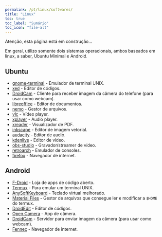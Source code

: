 ```yaml
---
permalink: /pt/linux/softwares/
title: "Linux"
toc: true
toc_label: "Sumário"
toc_icon: "file-alt"
---
```


Atenção, esta página está em construção...

Em geral, utilizo somente dois sistemas operacionais, ambos baseados em linux, a saber, Ubuntu Minimal e Android.

## Ubuntu

* [gnome-terminal](https://github.com/GNOME/gnome-terminal) - Emulador de terminal UNIX.
* [xed](https://github.com/linuxmint/xed) - Editor de códigos.
* [DroidCam](https://www.dev47apps.com/) - Cliente para receber imagem da câmera do telefone (para usar como webcam).
* [libreoffice](https://www.libreoffice.org/download/download/) - Editor de documentos.
* [nemo](https://github.com/linuxmint/nemo) - Gestor de arquivos.
* [vlc](https://www.videolan.org/vlc/) - Vídeo player.
* [xplayer](https://github.com/linuxmint/xplayer) - Audio player.
* [xreader](https://github.com/linuxmint/xreader) - Visualizador de PDF.
* [inkscape](https://inkscape.org/) - Editor de imagem vetorial.
* [audacity](https://www.audacityteam.org/download/) - Editor de audio.
* [kdenlive](https://kdenlive.org/en/download/) - Editor de vídeo.
* [obs-studio](https://obsproject.com/) - Gravador/streamer de vídeo.
* [retroarch](https://www.retroarch.com/?page=platforms) - Emulador de consoles.
* [firefox](https://www.mozilla.org/en-US/firefox/new/) - Navegador de internet.

## Android

* [F-Droid](https://f-droid.org/pt_BR/) - Loja de apps de código aberto.
* [Termux](https://f-droid.org/repository/browse/?fdid=com.termux) - Para emular um terminal UNIX.
* [AnySoftKeyboard](http://anysoftkeyboard.github.io/download/) - Teclado virtual melhorado.
* [Material Files](https://github.com/zhanghai/MaterialFiles) - Gestor de arquivos que consegue ler e modificar a `$HOME` do termux.
* [DroidEdit](https://play.google.com/store/apps/details?id=com.aor.droidedit.pro) - Editor de códigos.
* [Open Camera](https://f-droid.org/en/packages/net.sourceforge.opencamera/) - App de câmera.
* [DroidCam](https://www.dev47apps.com/) - Servidor para enviar imagem da câmera (para usar como webcam).
* [Fennec](https://f-droid.org/pt_BR/packages/org.mozilla.fennec_fdroid/) - Navegador de internet.
